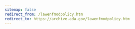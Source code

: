 ```yaml
---
sitemap: false 
redirect_from: /lawenfmodpolicy.htm 
redirect_to: https://archive.ada.gov/lawenfmodpolicy.htm 
---
```

